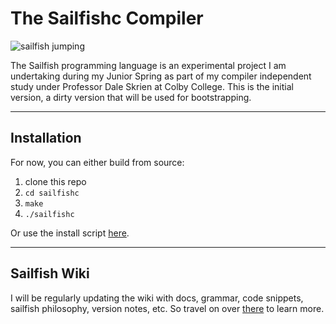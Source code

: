 # The Sailfishc Compiler

![sailfish jumping](https://media.giphy.com/media/l0fDZGf4DpQ5i/giphy.gif)

The Sailfish programming language is an experimental project I am undertaking during my Junior Spring as part of my compiler independent study under Professor Dale Skrien at Colby College. This is the initial version, a dirty version that will be used for bootstrapping.

***

## Installation

For now, you can either build from source:
1. clone this repo
2. `cd sailfishc`
3. `make`
4. `./sailfishc`

Or use the install script [here](https://github.com/sailfish-lang/sailfish-lang-install-script.git).

***

## Sailfish Wiki
I will be regularly updating the wiki with docs, grammar, code snippets, sailfish philosophy, version notes, etc. So travel on over [there](https://github.com/robertDurst/sailfish/wiki) to learn more.
